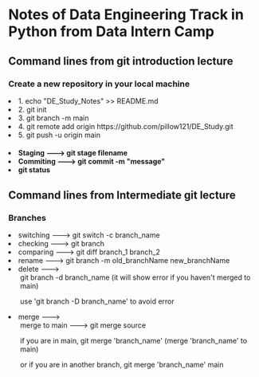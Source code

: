 <h1> Notes of Data Engineering Track in Python from Data Intern Camp</h1>

<h2> Command lines from git introduction lecture</h2>
<h3> Create a new repository in your local machine</h3>
<li> 1. echo "DE_Study_Notes" >> README.md</li>
<li> 2. git init</li>
<li> 3. git branch -m main</li>
<li> 4. git remote add origin https://github.com/pillow121/DE_Study.git</li>
<li> 5. git push -u origin main</li>

<h4><li>Staging ---> git stage filename</li>
    <li>Commiting ---> git commit -m "message"</li>
    <li>git status</li>
</h4>

<h2> Command lines from Intermediate git lecture</h2>
<h3>Branches</h3>

<li> switching  ---> git switch -c branch_name</li>
<li> checking  ---> git branch</li>
<li> comparing  ---> git diff branch_1 branch_2</li>
<li> rename ---> git branch -m old_branchName new_branchName</li>
<li> delete ---> <ul>git branch -d branch_name (it will show error if you haven't merged to main)
                 </ul>
                 <ul>use 'git branch -D branch_name' to avoid error</ul>
</li>
<li>merge ---> <ul>merge to main ---> git merge source</ul>
                <ul> if you are in main, git merge 'branch_name' (merge 'branch_name' to main)</ul>
                <ul> or if you are in another branch, git merge 'branch_name' main</ul>
</li>
